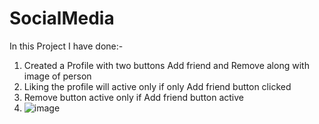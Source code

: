 # SocialMedia
In this Project I have done:-
1. Created a Profile with two buttons Add friend and Remove along with image of person
2. Liking the profile will active only  if only Add friend button clicked
3. Remove button active only if Add friend button active
4. ![image](https://github.com/Anuraga7185/SocialMedia/assets/85189656/0452b140-7c0e-4504-820f-bcd95a314d4d)
